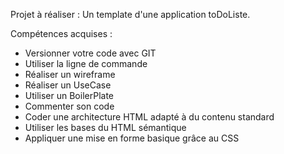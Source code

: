 Projet à réaliser : Un template d'une application toDoListe.

Compétences acquises :
- Versionner votre code avec GIT
- Utiliser la ligne de commande
- Réaliser un wireframe
- Réaliser un UseCase
- Utiliser un BoilerPlate
- Commenter son code
- Coder une architecture HTML adapté à du contenu standard
- Utiliser les bases du HTML sémantique
- Appliquer une mise en forme basique grâce au CSS
